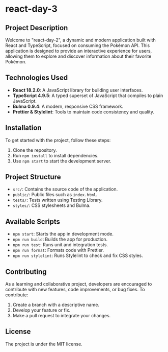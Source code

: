 # react-day-3

## Project Description
Welcome to "react-day-2", a dynamic and modern application built with React and TypeScript, focused on consuming the Pokémon API. This application is designed to provide an interactive experience for users, allowing them to explore and discover information about their favorite Pokémon.

## Technologies Used
- **React 18.2.0**: A JavaScript library for building user interfaces.
- **TypeScript 4.9.5**: A typed superset of JavaScript that compiles to plain JavaScript.
- **Bulma 0.9.4**: A modern, responsive CSS framework.
- **Prettier & Stylelint**: Tools to maintain code consistency and quality.

## Installation
To get started with the project, follow these steps:
1. Clone the repository.
2. Run `npm install` to install dependencies.
3. Use `npm start` to start the development server.

## Project Structure
- `src/`: Contains the source code of the application.
- `public/`: Public files such as `index.html`.
- `tests/`: Tests written using Testing Library.
- `styles/`: CSS stylesheets and Bulma.

## Available Scripts
- `npm start`: Starts the app in development mode.
- `npm run build`: Builds the app for production.
- `npm run test`: Runs unit and integration tests.
- `npm run format`: Formats code with Prettier.
- `npm run stylelint`: Runs Stylelint to check and fix CSS styles.

## Contributing
As a learning and collaborative project, developers are encouraged to contribute with new features, code improvements, or bug fixes. To contribute:
1. Create a branch with a descriptive name.
2. Develop your feature or fix.
3. Make a pull request to integrate your changes.

## License
The project is under the MIT license.
